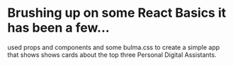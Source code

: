 # Brushing up on some React Basics it has been a few...
used props and components and some bulma.css to create a simple app that shows shows cards about the top three Personal Digital Assistants.
